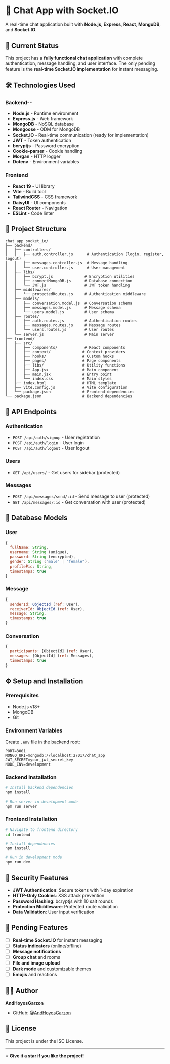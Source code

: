 # 💬 Chat App with Socket.IO

A real-time chat application built with **Node.js**, **Express**, **React**, **MongoDB**, and **Socket.IO**.

## 🚀 Current Status

This project has a **fully functional chat application** with complete authentication, message handling, and user interface. The only pending feature is the **real-time Socket.IO implementation** for instant messaging.

## 🛠️ Technologies Used

### Backend--

- **Node.js** - Runtime environment
- **Express.js** - Web framework
- **MongoDB** - NoSQL database
- **Mongoose** - ODM for MongoDB
- **Socket.IO** - Real-time communication (ready for implementation)
- **JWT** - Token authentication
- **bcryptjs** - Password encryption
- **Cookie-parser** - Cookie handling
- **Morgan** - HTTP logger
- **Dotenv** - Environment variables

### Frontend

- **React 19** - UI library
- **Vite** - Build tool
- **TailwindCSS** - CSS framework
- **DaisyUI** - UI components
- **React Router** - Navigation
- **ESLint** - Code linter

## 📁 Project Structure

```
chat_app_socket_io/
├── backend/
│   ├── controllers/
│   │   ├── auth.controller.js      # Authentication (login, register, logout)
│   │   ├── messages.controller.js  # Message handling
│   │   └── user.controller.js      # User management
│   ├── libs/
│   │   ├── bcrypt.js              # Encryption utilities
│   │   ├── connectMongoDB.js      # Database connection
│   │   └── JWT.js                 # JWT token handling
│   ├── middlewares/
│   │   └── protectedRoutes.js     # Authentication middleware
│   ├── models/
│   │   ├── conversation.model.js  # Conversation schema
│   │   ├── messages.model.js      # Message schema
│   │   └── users.model.js         # User schema
│   ├── routes/
│   │   ├── auth.routes.js         # Authentication routes
│   │   ├── messages.routes.js     # Message routes
│   │   └── users.routes.js        # User routes
│   └── server.js                  # Main server
├── frontend/
│   ├── src/
│   │   ├── components/            # React components
│   │   ├── context/              # Context providers
│   │   ├── hooks/                # Custom hooks
│   │   ├── pages/                # Page components
│   │   ├── libs/                 # Utility functions
│   │   ├── App.jsx               # Main component
│   │   ├── main.jsx              # Entry point
│   │   └── index.css             # Main styles
│   ├── index.html                # HTML template
│   ├── vite.config.js            # Vite configuration
│   └── package.json              # Frontend dependencies
└── package.json                  # Backend dependencies
```

## 🔗 API Endpoints

### Authentication

- `POST /api/auth/signup` - User registration
- `POST /api/auth/login` - User login
- `POST /api/auth/logout` - User logout

### Users

- `GET /api/users/` - Get users for sidebar (protected)

### Messages

- `POST /api/messages/send/:id` - Send message to user (protected)
- `GET /api/messages/:id` - Get conversation with user (protected)

## 💾 Database Models

### User

```javascript
{
  fullName: String,
  username: String (unique),
  password: String (encrypted),
  gender: String ("male" | "female"),
  profilePic: String,
  timestamps: true
}
```

### Message

```javascript
{
  senderId: ObjectId (ref: User),
  receiverId: ObjectId (ref: User),
  message: String,
  timestamps: true
}
```

### Conversation

```javascript
{
  participants: [ObjectId] (ref: User),
  messages: [ObjectId] (ref: Messages),
  timestamps: true
}
```

## ⚙️ Setup and Installation

### Prerequisites

- Node.js v18+
- MongoDB
- Git

### Environment Variables

Create `.env` file in the backend root:

```env
PORT=3001
MONGO_URI=mongodb://localhost:27017/chat_app
JWT_SECRET=your_jwt_secret_key
NODE_ENV=development
```

### Backend Installation

```bash
# Install backend dependencies
npm install

# Run server in development mode
npm run server
```

### Frontend Installation

```bash
# Navigate to frontend directory
cd frontend

# Install dependencies
npm install

# Run in development mode
npm run dev
```

## 🔐 Security Features

- **JWT Authentication**: Secure tokens with 1-day expiration
- **HTTP-Only Cookies**: XSS attack prevention
- **Password Hashing**: bcryptjs with 10 salt rounds
- **Protection Middleware**: Protected route validation
- **Data Validation**: User input verification

## 🎯 Pending Features

- [ ] **Real-time Socket.IO** for instant messaging
- [ ] **Status indicators** (online/offline)
- [ ] **Message notifications**
- [ ] **Group chat** and rooms
- [ ] **File and image upload**
- [ ] **Dark mode** and customizable themes
- [ ] **Emojis** and reactions

## 👨‍💻 Author

**AndHoyosGarzon**

- GitHub: [@AndHoyosGarzon](https://github.com/AndHoyosGarzon)

## 📄 License

This project is under the ISC License.

---

⭐ **Give it a star if you like the project!**
